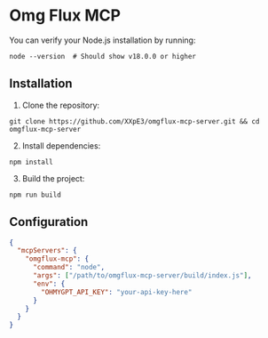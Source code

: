 # Omg Flux MCP 

You can verify your Node.js installation by running:

```
node --version  # Should show v18.0.0 or higher
```
## Installation

1. Clone the repository:
```
git clone https://github.com/XXpE3/omgflux-mcp-server.git && cd omgflux-mcp-server
```

2. Install dependencies:
```
npm install
```

3. Build the project:
```
npm run build
```
## Configuration
```json
{
  "mcpServers": {
    "omgflux-mcp": {
      "command": "node",
      "args": ["/path/to/omgflux-mcp-server/build/index.js"],
      "env": {
        "OHMYGPT_API_KEY": "your-api-key-here"
      }
    }
  }
}
```